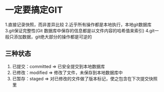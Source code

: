 # 一定要搞定GIT

1.直接记录快照，而非差异比较
2.近乎所有操作都是本地执行，本地git数据库
3.git保证完整性(Git 数据库中保存的信息都是以文件内容的哈希值来索引)
4.git一般只添加数据，git绝大部分的操作都是可逆的

## 三种状态

1. 已提交：committed  => 已安全提交到本地数据库
2. 已修改：modified  => 修改了文件，未保存到本地数据库中
3. 已暂存：staged  => 对已修改的文件做了版本标记，使之包含在下次提交快照里
